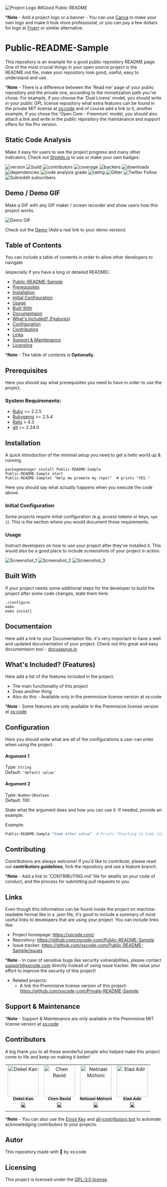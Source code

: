 ![Project Logo](https://xscode.com/wp-content/uploads/2019/09/xscode-logo.png)
##Good Public README 

***Note** - Add a project logo or a banner - You can use [Canva](https://www.canva.com) to make your own logo and make it look more professional,  or you can pay a few dollars for logo at [Fiverr](https://www.fiverr.com) or similar alternative.

# Public-README-Sample
This repository is an example for a good public repository README page.
One of the most crucial things in your open source project is the README.md file, make your repository look good, useful, easy to understand and use.

***Note** - There is a difference between the 'Read me' page of your public repository and the private one, according to the monetization path you've chose.
For example, if you choose the 'Dual Licens' model, you should write in your public GPL license repository what extra features can be found in the private MIT license at [xs:code](https://xscode.com) and of course add a link to it,
another example, if you chose the 'Open Core - Freemium' model, you should also attach a link and  write in the public repository the maintanance and support offers for the Pro version.

## Static Code Analysis

Make it easy for users to see the project progress and many other indicators,
Check out [Shields.io](https://Shields.io) to use or make your own badges:

![version](https://img.shields.io/badge/version-0.0.1-blue)
![build](https://img.shields.io/badge/build-passing-success)
![contributors](https://img.shields.io/badge/Contributors-4-brightgreen)
![coverage](https://img.shields.io/badge/coverage-90%25-yellowgreen)
![backers](https://img.shields.io/badge/backers-1-green)
![downloads](https://img.shields.io/badge/downloads-10k%2Fmonth-blue)
![dependencies](https://img.shields.io/badge/dependencies-out%20of%20date-orange)
![code analysis grade](https://img.shields.io/badge/code%20analysis%20grade-A-green)
![rating](https://img.shields.io/badge/rating-★★★★☆-green)
![Gitter](https://img.shields.io/gitter/room/Value_open_source/community)
![Twitter Follow](https://img.shields.io/twitter/follow/xscode1?style=social)
![Subreddit subscribers](https://img.shields.io/reddit/subreddit-subscribers/ValueOpenSource?style=social)

## Demo / Demo GIF
Make a GIF with any GIF maker / screen recorder and show users how this project works.

![Demo GIF](https://media.giphy.com/media/dZoICPCAPzUxPNZFYp/giphy-downsized.gif)

Check out the [Demo](https://xscode.com) (Add a real link to your demo version)

## Table of Contents
You can include a table of contents in order to allow other developers to navigate

(especially if you have a long or detailed README).


<!--ts-->
* [Public-README-Sample](#public-reademe-sample)
* [Prerequisites](#prerequisites)
* [Installation](#installation)
* [Initial Configuration](#initial_configuration)
* [Usage](#usage)
* [Built With](#built_with)
* [Documentaion](#documentaion)
* [What's Included? (Features)](#what's_included? (features))
* [Configuration](#configuration)
* [Contributing](#contributing)
* [Links](#links)
* [Support & Maintenance](#support_&_maintenance)
* [Licensing](#licensing)
<!--te-->
***Note** - The table of contents is **Optionally**.


## Prerequisites
Here you should say what prerequisites you need to have in order to use the project.
### System Requirements:
* [Ruby](http://www.ruby-lang.org/en/) >= 2.2.5
* [Rubygems](https://rubygems.org) >= 2.5.4
* [Rails](http://rubyonrails.org) > 4.3
* [git](https://git-scm.com) >= 2.24.0


## Installation

A quick introduction of the minimal setup you need to get a hello world up &
running.

```shell
packagemanager install Public-README-Sample
Public-README-Sample start
Public-README-Samplet "Help mw promote my repo!"  # prints "YES."
```
Here you should say what actually happens when you execute the code above.

### Initial Configuration

Some projects require initial configuration (e.g. access tokens or keys, `npm i`).
This is the section where you would document those requirements.

### Usage
Instruct developers on how to use your project after they’ve installed it.
This would also be a good place to include screenshots of your project in action.

![Screenshot_1](https://raw.githubusercontent.com/jehna/readme-best-practices/master/sample-logo.png)
![Screenshot_2](https://raw.githubusercontent.com/jehna/readme-best-practices/master/sample-logo.png)
![Screenshot_3](https://raw.githubusercontent.com/jehna/readme-best-practices/master/sample-logo.png)


## Built With


If your project needs some additional steps for the developer to build the
project after some code changes, state them here:

```shell
./configure
make
make install
```

## Documentaion
Here add a link to your Documentation file.
it's very important to have a well and updated documentation of your project.
Check out this great and easy documentaion tool - [docusaurus.io](https://docusaurus.io/) 


## What's Included? (Features)
Here add a list of the features included in the project.

* The main functionality of this project
* Does another thing
* Also do this - Available only in the premmisive license version at xs:code

***Note** - Some features are only available in the Premmisive license version at [xs:code](https://xscode.com)

## Configuration

Here you should write what are all of the configurations a user can enter when
using the project.

#### Argument 1
Type: `String`  
Default: `'default value'`

#### Argument 2
Type: `Number|Boolean`  
Default: 100

State what the argument does and how you can use it. If needed, provide
an example.

Example:
```bash
Public-README-Sample "Some other value"  # Prints "Starting to look like a great README!"
```

## Contributing
Contributions are always welcome!
If you'd like to contribute, please read our **contributors guidelines**, fork the repository and use a feature
branch.

***Note** - Add a link to 'CONTRIBUTING.md' file for deatils on your code of conduct, and the process for submitting pull requests to you.

## Links

Even though this information can be found inside the project on machine-readable
format like in a .json file, it's good to include a summary of most useful
links to developers that are using your project. You can include links like:

- Project homepage: https://xscode.com/
- Repository: https://github.com/xscode-com/Public-README-Sample
- Issue tracker: https://github.com/xscode-com/Public-README-Sample/issues

***Note** - In case of sensitive bugs like security vulnerabilities, please contact
    support@xscode.com directly instead of using issue tracker.
    We value your effort to improve the security of this project!
    
- Related projects:
  - A link the Premmisive license version of this project: https://github.com/xscode-com/Private-README-Sample
  
 ## Support & Maintenance
  ***Note** -  Support & Maintenance are only available in the Premmisive MIT license version at [xs:code](https://xscode.com)
  
 ## Contributors
   A big thank you to all these wonderful people who helped make this project come to life and keep on making it better!
   
<!-- ALL-CONTRIBUTORS-LIST:START - Do not remove or modify this section -->
<!-- prettier-ignore -->
<table>
  <tr>
      <td align="center"><a href="https://github.com/DekelKan"><img src="https://xscode.com/wp-content/uploads/2019/09/dekel-kan-1.png" width="100px;" alt="Dekel Kan"/><br /><sub><b>Dekel Kan</b></sub></a><br /><a href="https://github.com/DekelKan/a.all-contributorsrc/commits?author=DekelKan" title="Code">💻</a> 
     <td align="center"><a href="https://github.com/chenravid-xs"><img src="https://xscode.com/wp-content/uploads/2019/09/Chen-Ravid.png" width="100px;" alt="Chen Ravid"/><br /><sub><b>Chen Ravid</b></sub></a><br /><a href="https://github.com/DekelKan/a.all-contributorsrc/commits?author=DekelKan" title="Code">💻</a> 
    <td align="center"><a href="https://github.com/nmohoni"><img src="https://xscode.com/wp-content/uploads/2019/09/Netnael-Mohoni.png" width="100px;" alt="Netnael Mohoni"/><br /><sub><b>Netnael Mohoni</b></sub></a><br /><a href="https://github.com/DekelKan/a.all-contributorsrc/commits?author=DekelKan" title="Code">💻</a>
         <td align="center"><a href="https://twitter.com/Helad11"><img src="https://xscode.com/wp-content/uploads/2019/09/Elad_Adir.gif" width="100px;" alt="Elad Adir"/><br /><sub><b>Elad Adir</b></sub></a><br /><a href="https://github.com/DekelKan/a.all-contributorsrc/commits?author=DekelKan" title="Code">💻</a>


  </tr>
</table>

  
 ***Note** - You can also use the [Emoji Key](https://allcontributors.org/docs/en/emoji-key) and [all-contributors bot](https://allcontributors.org/docs/en/bot/overview) to automate acknowledging contributors to your projects.
  
 ## Autor
 This repository made with :blue_heart: by xs:code

 ## Licensing
 This project is licensed under the [GPL-3.0 license](https://github.com/DekelKan/Public-README-Sample/blob/master/LICENSE).
